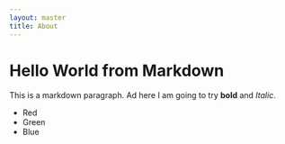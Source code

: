 ```yaml
---
layout: master
title: About 
---
```


# Hello World from Markdown 

This is a markdown paragraph. Ad here I am going to try **bold** and *Italic*. 


* Red
* Green
* Blue
